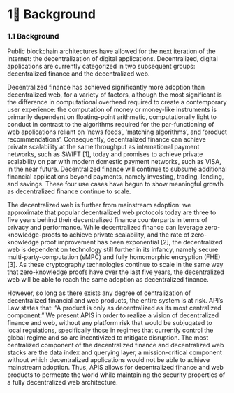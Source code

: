 # 1⃣ Background

### 1.1 Background

Public blockchain architectures have allowed for the next iteration of the internet: the decentralization of digital applications. Decentralized, digital applications are currently categorized in two subsequent groups: decentralized finance and the decentralized web.

Decentralized finance has achieved significantly more adoption than decentralized web, for a variety of factors, although the most significant is the difference in computational overhead required to create a contemporary user experience: the computation of money or money-like instruments is primarily dependent on floating-point arithmetic, computationally light to conduct in contrast to the algorithms required for the par-functioning of web applications reliant on ‘news feeds’, ‘matching algorithms’, and ‘product recommendations’. Consequently, decentralized finance can achieve private scalability at the same throughput as international payment networks, such as SWIFT \[1], today and promises to achieve private scalability on par with modern domestic payment networks, such as VISA, in the near future. Decentralized finance will continue to subsume additional financial applications beyond payments, namely investing, trading, lending, and savings. These four use cases have begun to show meaningful growth as decentralized finance continue to scale.



The decentralized web is further from mainstream adoption: we approximate that popular decentralized web protocols today are three to five years behind their decentralized finance counterparts in terms of privacy and performance. While decentralized finance can leverage zero-knowledge-proofs to achieve private scalability, and the rate of zero-knowledge proof improvement has been exponential \[2], the decentralized web is dependent on technology still further in its infancy, namely secure multi-party-computation (sMPC) and fully homomorphic encryption (FHE) \[3]. As these cryptography technologies continue to scale in the same way that zero-knowledge proofs have over the last five years, the decentralized web will be able to reach the same adoption as decentralized finance.



However, so long as there exists any degree of centralization of decentralized financial and web products, the entire system is at risk. API’s Law states that: “A product is only as decentralized as its most centralized component.” We present APIS in order to realize a vision of decentralized finance and web, without any platform risk that would be subjugated to local regulations, specifically those in regimes that currently control the global regime and so are incentivized to mitigate disruption. The most centralized component of the decentralized finance and decentralized web stacks are the data index and querying layer, a mission-critical component without which decentralized applications would not be able to achieve mainstream adoption. Thus, APIS allows for decentralized finance and web products to permeate the world while maintaining the security properties of a fully decentralized web architecture.
